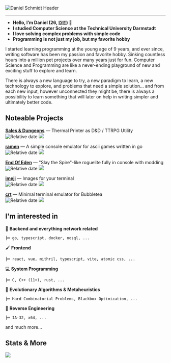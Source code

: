 ![Daniel Schmidt Header](https://i.imgur.com/BpJimBF.png)

---

- **Hello, I’m Daniel (26, 🇩🇪) 👋**
- **I studied Computer Science at the Technical University Darmstadt**
- **I love solving complex problems with simple code**
- **Programming is not just my job, but my favorite hobby**

I started learning programming at the young age of 9 years, and ever since, writing software has been my passion and favorite hobby. Sinking countless hours into a million pet projects over many years just for fun. Computer Science and Programming are like a never-ending playground of new and exciting stuff to explore and learn.

There is always a new language to try, a new paradigm to learn, a new technology to explore, and problems that need a simple solution… and from each new input, however unconnected they might be, there is always a possibility to learn something that will later on help in writing simpler and ultimately better code.

## Noteable Projects

**[Sales & Dungeons](https://github.com/BigJk/snd)** — Thermal Printer as D&D / TTRPG Utility <br>
![Relative date](https://img.shields.io/date/1582149660?label=creation) ![](https://img.shields.io/github/stars/BigJk/snd?style=social)

**[ramen](https://github.com/BigJk/ramen)** — A simple console emulator for ascii games written in go <br>
![Relative date](https://img.shields.io/date/1537183380?label=creation) ![](https://img.shields.io/github/stars/BigJk/ramen?style=social)

**[End Of Eden](https://github.com/BigJk/end_of_eden)** — "Slay the Spire"-like roguelite fully in console with modding <br>
![Relative date](https://img.shields.io/date/1681126860?label=creation) ![](https://img.shields.io/github/stars/BigJk/end_of_eden?style=social)

**[imeji](https://github.com/BigJk/imeji)** — Images for your terminal <br>
![Relative date](https://img.shields.io/date/1683184680?label=creation) ![](https://img.shields.io/github/stars/BigJk/imeji?style=social)

**[crt](https://github.com/BigJk/crt)** — Minimal terminal emulator for Bubbletea <br>
![Relative date](https://img.shields.io/date/1683877980?label=creation) ![](https://img.shields.io/github/stars/BigJk/crt?style=social)


## I'm interested in

📡 **Backend and everything network related**

```
╞═ go, typescript, docker, nosql, ...
```

🖌️ **Frontend**

```
╞═ react, vue, mithril, typescript, vite, atomic css, ...
```

:computer: **System Programming**

```
╞═ C, C++ (11+), rust, ...
```

🦠 **Evolutionary Algorithms & Metaheuristics**

```
╞═ Hard Combinatorial Problems, Blackbox Optimization, ...
```

🔬 **Reverse Engineering**

```
╞═ IA-32, x64, ...
``` 

and much more...

## Stats & More

[![](https://github-profile-trophy.vercel.app/?username=BigJk&rank=SECRET,SS,SSS,S,A,AAA,AA&column=4&margin-w=10&margin-h=10)](https://github.com/ryo-ma/github-profile-trophy)
